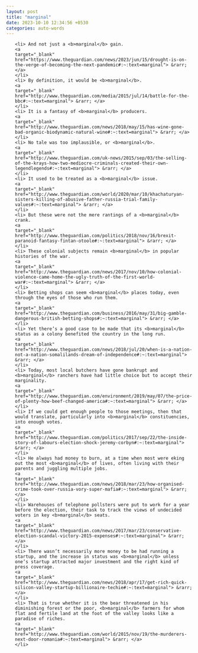 ```yaml
---
layout: post
title: "marginal"
date: 2023-10-10 12:34:56 +0530
categories: auto-words
---
```

<ol>

    <li> And not just a <b>marginal</b> gain.
    <a 
    target="_blank" 
    href="https://www.theguardian.com/news/2023/jun/15/drought-is-on-the-verge-of-becoming-the-next-pandemic#:~:text=marginal"> &rarr; </a>
    </li>
    <li> By definition, it would be <b>marginal</b>.
    <a 
    target="_blank" 
    href="http://www.theguardian.com/media/2015/jul/14/battle-for-the-bbc#:~:text=marginal"> &rarr; </a>
    </li>
    <li> It is a fantasy of <b>marginal</b> producers.
    <a 
    target="_blank" 
    href="http://www.theguardian.com/news/2018/may/15/has-wine-gone-bad-organic-biodynamic-natural-wine#:~:text=marginal"> &rarr; </a>
    </li>
    <li> No tale was too implausible, or <b>marginal</b>.
    <a 
    target="_blank" 
    href="http://www.theguardian.com/uk-news/2015/sep/03/the-selling-of-the-krays-how-two-mediocre-criminals-created-their-own-legendlegends#:~:text=marginal"> &rarr; </a>
    </li>
    <li> It used to be treated as a <b>marginal</b> issue.
    <a 
    target="_blank" 
    href="http://www.theguardian.com/world/2020/mar/10/khachaturyan-sisters-killing-of-abusive-father-russia-trial-family-values#:~:text=marginal"> &rarr; </a>
    </li>
    <li> But these were not the mere rantings of a <b>marginal</b> crank.
    <a 
    target="_blank" 
    href="http://www.theguardian.com/politics/2018/nov/16/brexit-paranoid-fantasy-fintan-otoole#:~:text=marginal"> &rarr; </a>
    </li>
    <li> These colonial subjects remain <b>marginal</b> in popular histories of the war.
    <a 
    target="_blank" 
    href="http://www.theguardian.com/news/2017/nov/10/how-colonial-violence-came-home-the-ugly-truth-of-the-first-world-war#:~:text=marginal"> &rarr; </a>
    </li>
    <li> Betting shops can seem <b>marginal</b> places today, even through the eyes of those who run them.
    <a 
    target="_blank" 
    href="http://www.theguardian.com/business/2016/may/31/big-gamble-dangerous-british-betting-shops#:~:text=marginal"> &rarr; </a>
    </li>
    <li> Yet there’s a good case to be made that its <b>marginal</b> status as a colony benefited the country in the long run.
    <a 
    target="_blank" 
    href="http://www.theguardian.com/news/2018/jul/20/when-is-a-nation-not-a-nation-somalilands-dream-of-independence#:~:text=marginal"> &rarr; </a>
    </li>
    <li> Today, most local butchers have gone bankrupt and <b>marginal</b> ranchers have had little choice but to accept their marginality.
    <a 
    target="_blank" 
    href="http://www.theguardian.com/environment/2019/may/07/the-price-of-plenty-how-beef-changed-america#:~:text=marginal"> &rarr; </a>
    </li>
    <li> If we could get enough people to those meetings, then that would translate, particularly into <b>marginal</b> constituencies, into enough votes.
    <a 
    target="_blank" 
    href="http://www.theguardian.com/politics/2017/sep/22/the-inside-story-of-labours-election-shock-jeremy-corbyn#:~:text=marginal"> &rarr; </a>
    </li>
    <li> He always had money to burn, at a time when most were eking out the most <b>marginal</b> of lives, often living with their parents and juggling multiple jobs.
    <a 
    target="_blank" 
    href="http://www.theguardian.com/news/2018/mar/23/how-organised-crime-took-over-russia-vory-super-mafia#:~:text=marginal"> &rarr; </a>
    </li>
    <li> Warehouses of telephone pollsters were put to work for a year before the election, their task to track the views of undecided voters in key <b>marginal</b> seats.
    <a 
    target="_blank" 
    href="http://www.theguardian.com/news/2017/mar/23/conservative-election-scandal-victory-2015-expenses#:~:text=marginal"> &rarr; </a>
    </li>
    <li> There wasn’t necessarily more money to be had running a startup, and the increase in status was <b>marginal</b> unless one’s startup attracted major investment and the right kind of press coverage.
    <a 
    target="_blank" 
    href="http://www.theguardian.com/news/2018/apr/17/get-rich-quick-silicon-valley-startup-billionaire-techie#:~:text=marginal"> &rarr; </a>
    </li>
    <li> That is true whether it is the bear threatened in his diminishing forest or the poor, <b>marginal</b> farmers for whom flat and fertile land at the foot of the valley looks like a paradise of riches.
    <a 
    target="_blank" 
    href="http://www.theguardian.com/world/2015/nov/19/the-murderers-next-door-romania#:~:text=marginal"> &rarr; </a>
    </li>